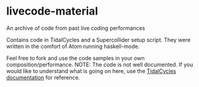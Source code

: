# livecode-material
An archive of code from past live coding performances

Contains code in TidalCycles and a Supercollider setup script. They were written in the comfort of Atom running haskell-mode.

Feel free to fork and use the code samples in your own composition/performance.
NOTE: The code is not well documented. If you would like to understand what is going on here, use the [TidalCycles documentation](https://tidalcycles.org/functions.html) for reference.

